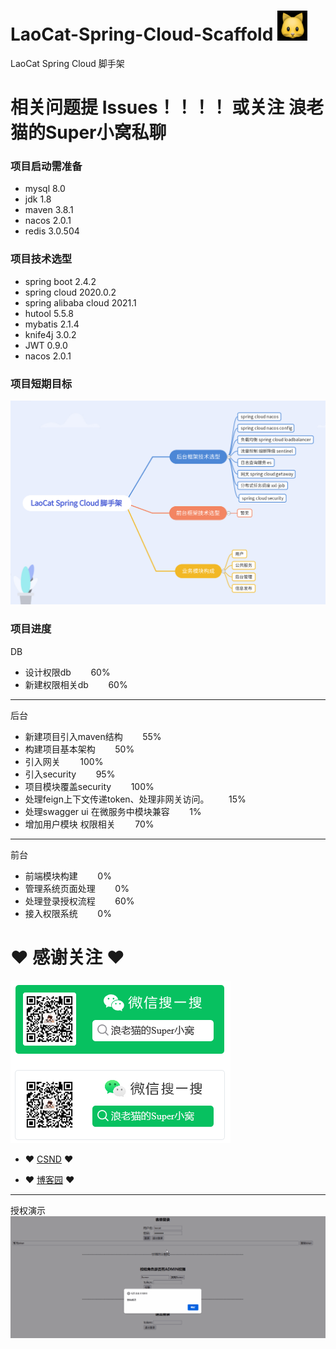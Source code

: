 # LaoCat-Spring-Cloud-Scaffold ![img.png](img.png)

LaoCat Spring Cloud 脚手架

# 相关问题提 Issues！！！！ 或关注 浪老猫的Super小窝私聊


### 项目启动需准备

* mysql 8.0
* jdk 1.8
* maven 3.8.1
* nacos 2.0.1
* redis 3.0.504


### 项目技术选型
* spring boot 2.4.2
* spring cloud 2020.0.2
* spring alibaba cloud 2021.1
* hutool 5.5.8
* mybatis 2.1.4
* knife4j 3.0.2
* JWT 0.9.0
* nacos 2.0.1



### 项目短期目标

![target.png](a-doc/Target.png)


### 项目进度
DB
- 设计权限db   &nbsp;&nbsp;&nbsp;&nbsp;&nbsp;&nbsp;  60%
- 新建权限相关db   &nbsp;&nbsp;&nbsp;&nbsp;&nbsp;&nbsp;  60%

---

后台
- 新建项目引入maven结构   &nbsp;&nbsp;&nbsp;&nbsp;&nbsp;&nbsp;  55%
- 构建项目基本架构   &nbsp;&nbsp;&nbsp;&nbsp;&nbsp;&nbsp;  50%
- 引入网关        &nbsp;&nbsp;&nbsp;&nbsp;&nbsp;&nbsp;  100%
- 引入security   &nbsp;&nbsp;&nbsp;&nbsp;&nbsp;&nbsp;  95%
- 项目模块覆盖security   &nbsp;&nbsp;&nbsp;&nbsp;&nbsp;&nbsp;  100%
- 处理feign上下文传递token、处理非网关访问。   &nbsp;&nbsp;&nbsp;&nbsp;&nbsp;&nbsp;  15%
- 处理swagger ui 在微服务中模块兼容   &nbsp;&nbsp;&nbsp;&nbsp;&nbsp;&nbsp;  1%
- 增加用户模块 权限相关 &nbsp;&nbsp;&nbsp;&nbsp;&nbsp;&nbsp;  70%

----
前台
- 前端模块构建 &nbsp;&nbsp;&nbsp;&nbsp;&nbsp;&nbsp;  0%
- 管理系统页面处理 &nbsp;&nbsp;&nbsp;&nbsp;&nbsp;&nbsp;  0%
- 处理登录授权流程 &nbsp;&nbsp;&nbsp;&nbsp;&nbsp;&nbsp;  60%
- 接入权限系统 &nbsp;&nbsp;&nbsp;&nbsp;&nbsp;&nbsp;  0%


# ❤ 感谢关注 ❤
![img_1.png](img_1.png)

- ❤ [CSND](https://blog.csdn.net/ProGram_BlackCat) ❤

- ❤ [博客园](https://www.cnblogs.com/LaoCat/) ❤


---
授权演示
![target.png](a-doc/演示1.gif)